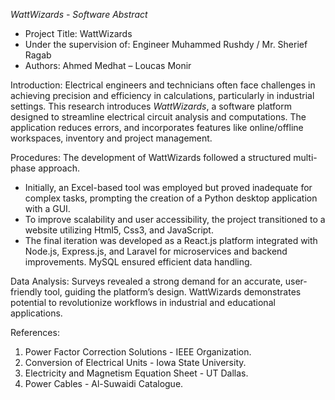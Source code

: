 *WattWizards - Software Abstract*
* Project Title: WattWizards
* Under the supervision of: Engineer Muhammed Rushdy / Mr. Sherief Ragab
* Authors: Ahmed Medhat – Loucas Monir

Introduction:
Electrical engineers and technicians often face challenges in achieving precision and efficiency in calculations, particularly in industrial settings. This research introduces *WattWizards*, a software platform designed to streamline electrical circuit analysis and computations. The application reduces errors, and incorporates features like online/offline workspaces, inventory and project management. 

Procedures:
The development of WattWizards followed a structured multi-phase approach. 
- Initially, an Excel-based tool was employed but proved inadequate for complex tasks, prompting the creation of a Python desktop application with a GUI. 
- To improve scalability and user accessibility, the project transitioned to a website utilizing Html5, Css3, and JavaScript.
- The final iteration was developed as a React.js platform integrated with Node.js, Express.js, and Laravel for microservices and backend improvements. MySQL ensured efficient data handling.

Data Analysis:
Surveys revealed a strong demand for an accurate, user-friendly tool, guiding the platform’s design. WattWizards demonstrates potential to revolutionize workflows in industrial and educational applications.

References:
1.	Power Factor Correction Solutions - IEEE Organization.
2.	Conversion of Electrical Units - Iowa State University.
3.	Electricity and Magnetism Equation Sheet - UT Dallas.
4.	Power Cables - Al-Suwaidi Catalogue.